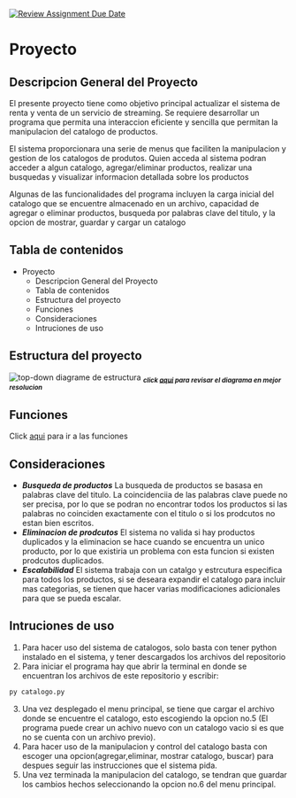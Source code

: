[![Review Assignment Due Date](https://classroom.github.com/assets/deadline-readme-button-24ddc0f5d75046c5622901739e7c5dd533143b0c8e959d652212380cedb1ea36.svg)](https://classroom.github.com/a/LCXMIOgt)

# Proyecto

## Descripcion General del Proyecto

El presente proyecto tiene como objetivo principal actualizar el sistema de renta y venta de un servicio de streaming. Se requiere desarrollar un programa que permita una interaccion eficiente y sencilla que permitan la manipulacion del catalogo de productos.

El sistema proporcionara una serie de menus que faciliten la manipulacion y gestion de los catalogos de produtos. Quien acceda al sistema podran acceder a algun catalogo, agregar/eliminar productos, realizar una busquedas y visualizar informacion detallada sobre los productos

Algunas de las funcionalidades del programa incluyen la carga inicial del catalogo que se encuentre almacenado en un archivo, capacidad de agregar o eliminar productos, busqueda por palabras clave del titulo, y la opcion de mostrar, guardar y cargar un catalogo

## Tabla de contenidos

- Proyecto
  - Descripcion General del Proyecto
  - Tabla de contenidos
  - Estructura del proyecto
  - Funciones
  - Consideraciones
  - Intruciones de uso

## Estructura del proyecto 

![top-down diagrame de estructura](./img/diagrama.png)
<sub>_**click [aqui](https://www.figma.com/file/gGUbw0SLhhbP5NFplgt1iu/Untitled?type=whiteboard&node-id=0%3A1&t=IFf8Mpjt3Wv4rbxZ-1) para revisar el diagrama en mejor resolucion**_</sub>

## Funciones 

Click [aqui](./funciones.md) para ir a las funciones

## Consideraciones

- **_Busqueda de productos_**
    La busqueda de productos se basasa en palabras clave del titulo. La coincidenciia de las palabras clave puede no ser precisa, por lo que se podran no encontrar todos los productos si las palabras no coinciden exactamente con el titulo o si los prodcutos no estan bien escritos.
- **_Eliminacion de prodcutos_**
    El sistema no valida si hay productos duplicados y la eliminacion se hace cuando se encuentra un unico producto, por lo que existiria un problema con esta funcion si existen prodcutos duplicados.
- **_Escalabilidad_**
    El sistema trabaja con un catalgo y estrcutura especifica para todos los productos, si se deseara expandir el catalogo para incluir mas categorias, se tienen que hacer varias modificaciones adicionales para que se pueda escalar.

## Intruciones de uso

1. Para hacer uso del sistema de catalogos, solo basta con tener python instalado en el sistema, y tener descargados los archivos del repositorio
2. Para iniciar el programa hay que abrir la terminal en donde se encuentran los archivos de este repositorio y escribir:
```cmd
py catalogo.py
```
3. Una vez desplegado el menu principal, se tiene que cargar el archivo donde se encuentre el catalogo, esto escogiendo la opcion no.5 (El programa puede crear un achivo nuevo con un catalogo vacio si es que no se cuenta con un archivo previo).
4. Para hacer uso de la manipulacion y control del catalogo basta con escoger una opcion(agregar,eliminar, mostrar catalogo, buscar) para despues seguir las instrucciones que el sistema pida.
5. Una vez terminada la manipulacion del catalogo, se tendran que guardar los cambios hechos seleccionando la opcion no.6 del menu principal.
